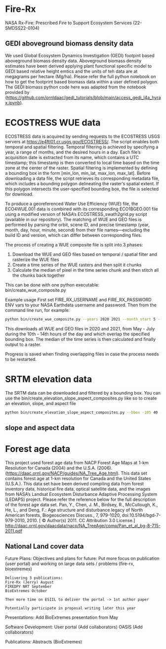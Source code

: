 # Fire-Rx
NASA Rx-Fire: Prescribed Fire to Support Ecosystem Services (22-SMDSS22-0104)

## GEDI aboveground biomass density data
We used Global Ecosystem Dynamics Investigation (GEDI) footpint based aboveground biomass density data. Aboveground biomass density estimates have been derived applying plant functional specific model to GEDI based relative height emtics and the units of teh data are at  megagrams per hectare (Mg/ha). Please refer the full python notebook on how to get the footprint based biomass data within a user defined polygon. The GEDI biomass python code here was adapted from the notebook provided by (https://github.com/ornldaac/gedi_tutorials/blob/main/access_gedi_l4a_hyrax.ipynb).

# ECOSTRESS WUE data
ECOSTRESS data is acquired by sending requests to the ECOSTRESS USGS servers at
https://e4ftl01.cr.usgs.gov/ECOSTRESS/. The script enables both temporal and spatial filtering. Temporal filtering is
achieved by specifying a year, a range of months, and the desired hours in a day. Each file’s acquisition date is 
extracted from its name, which contains a UTC timestamp; this timestamp is then converted to local time based on the 
time zone at the center of the raster.  Spatial filtering is implemented by defining a bounding box in the form 
[min_lon, min_lat, max_lon, max_lat]. Before downloading a data file, the script retrieves its corresponding metadata
file, which includes a bounding polygon delineating the raster’s spatial extent. If this polygon intersects the
user-specified bounding box, the file is selected for download.

To produce a georeferenced Water Use Efficiency (WUE) file, the ECO4WUE.001 data is combined with its corresponding
ECO1BGEO.001 file using a modified version of NASA’s ECOSTRESS_swath2grid.py script (available in our repository).
The matching of WUE and GEO files is performed by parsing the orbit, scene ID, and precise timestamp
(year, month, day, hour, minute, second) from their file names—excluding the build ID and version, which can differ
between corresponding files.

The process of creating a WUE composite file is split into 3 phases: 
1) Download the WUE and GEO files based on temporal / spatial filter and rasterize the WUE files
2) Create a time series of the WUE rasters and then split it chunks
3) Calculate the median of pixel in the time series chunk and then stitch all the chunks back together

This can be done with one python executable: bin/create_wue_composite.py

Example usage
First set FIRE_RX_USERNAME and FIRE_RX_PASSWORD ENV vars to your NASA Earthdata username and password. Then from the
command line run, for example:
```bash
python bin/create_wue_composite.py --years 2020 2021 --month_start 5 --month_end 7 --hour_start 10 --hour_end 14 --bbox -119.0 39.0 -117.0 41.0
```

This downloads all WUE and GEO files in 2020 and 2021, from May - July during the 10th - 14th hours of the day and
which overlap the specified bounding box. The median of the time series is then calculated and finally output to a raster.

Progress is saved when finding overlapping files in case the process needs to be restarted.

# SRTM elevation data
The SRTM data can be downloaded and filtered by a bounding box. You can use the
bin/create_elevation_slope_aspect_composites.py like so to create an elevation, slope, and aspect file
```bash
python bin/create_elevation_slope_aspect_composites.py --bbox -105 40 -104 41
```


## slope and aspect data

# Forest age data

This project used forest age data from NACP Forest Age Maps at 1-km Resolution for Canada (2004) and the U.S.A. (2006).(https://daac.ornl.gov/NACP/guides/NA_Tree_Age.html). This data set contains forest age at 1-km resolution for Canada and the United States (U.S.A.). This data set have been derived compiling data from forest inventory data, historical fire data, optical satellite data, and the images from NASA’s Landsat Ecosystem Disturbance Adaptive Processing System (LEDAPS) project. 
Please refer the reference below for the full description of the forest age data set.
Pan, Y., Chen, J. M., Birdsey, R., McCullough, K., He, L., and Deng, F.: Age structure and disturbance legacy of North American forests, Biogeosciences Discuss., 7, 979-1020, doi:10.5194/bgd-7-979-2010, 2010.  [ © Author(s) 2011. CC Attribution 3.0 License.] http://daac.ornl.gov/daacdata/nacp/NA_TreeAge/comp/Pan_et_al_bg-8-715-2011.pdf

## National Land cover data

Future Plans:
    Objectives and plans for future: Put more focus on publication (user portal) and 
    working on large data sets / problems (fire-rx, bioextremes) 
    
    Delivering 3 publications:
    Fire-Rx (Jerry) August
    FIREDPY NRT September
    BioExtremes October
    
    Then more time on ESIIL to deliver the portal -> 1st author paper
    
    Potentially participate in proposal writing later this year

Presentations:
    Add BioExtremes presentation from May

Software Development:
    User portal (Add collaborators)
    OASIS (Add collaborators)

Publications:
    Abstracts (BioExtremes)
